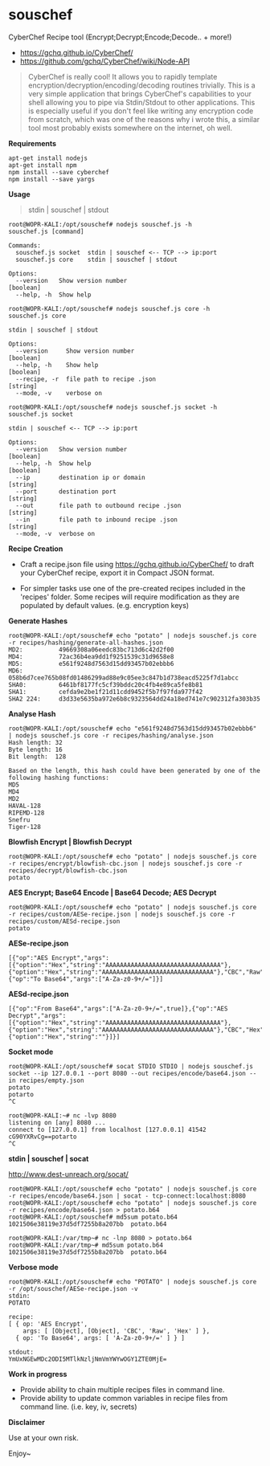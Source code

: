 # souschef
CyberChef Recipe tool (Encrypt;Decrypt;Encode;Decode.. + more!)
- https://gchq.github.io/CyberChef/
- https://github.com/gchq/CyberChef/wiki/Node-API

> CyberChef is really cool! It allows you to rapidly template encryption/decryption/encoding/decoding routines trivially. This is a very simple application that brings CyberChef's capabilities to your shell allowing you to pipe via Stdin/Stdout to other applications. This is especially useful if you don't feel like writing any encryption code from scratch, which was one of the reasons why i wrote this, a similar tool most probably exists somewhere on the internet, oh well. 


**Requirements**

```
apt-get install nodejs
apt-get install npm
npm install --save cyberchef
npm install --save yargs

```

**Usage**

> stdin | souschef | stdout

```
root@WOPR-KALI:/opt/souschef# nodejs souschef.js -h
souschef.js [command]

Commands:
  souschef.js socket  stdin | souschef <-- TCP --> ip:port
  souschef.js core    stdin | souschef | stdout

Options:
  --version   Show version number                                      [boolean]
  --help, -h  Show help  
```

```
root@WOPR-KALI:/opt/souschef# nodejs souschef.js core -h
souschef.js core

stdin | souschef | stdout

Options:
  --version     Show version number                                    [boolean]
  --help, -h    Show help                                              [boolean]
  --recipe, -r  file path to recipe .json                               [string]
  --mode, -v    verbose on

```

```
root@WOPR-KALI:/opt/souschef# nodejs souschef.js socket -h
souschef.js socket

stdin | souschef <-- TCP --> ip:port

Options:
  --version   Show version number                                      [boolean]
  --help, -h  Show help                                                [boolean]
  --ip        destination ip or domain                                  [string]
  --port      destination port                                          [string]
  --out       file path to outbound recipe .json                        [string]
  --in        file path to inbound recipe .json                         [string]
  --mode, -v  verbose on

```

**Recipe Creation**

- Craft a recipe.json file using https://gchq.github.io/CyberChef/ to draft your CyberChef recipe, export it in Compact JSON format.

- For simpler tasks use one of the pre-created recipes included in the 'recipes' folder. Some recipes will require modification as they are populated by default values. (e.g. encryption keys)


**Generate Hashes**

```
root@WOPR-KALI:/opt/souschef# echo "potato" | nodejs souschef.js core -r recipes/hashing/generate-all-hashes.json 
MD2:          49669308a06eedc83bc713d6c42d2f00
MD4:          72ac36b4ea9dd1f9251539c31d9658e8
MD5:          e561f9248d7563d15dd93457b02ebbb6
MD6:          058b6d7cee765b08fd01486299ad88e9c05ee3c847b1d738eacd5225f7d1abcc
SHA0:         6461bf8177fc5cf39bddc20c4fb4e89ca5fe8b81
SHA1:         cefda9e2be1f21d11cdd9452f5b7f97fda977f42
SHA2 224:     d3d33e5635ba972e6b8c9323564dd24a18ed741e7c902312fa303b35
```
**Analyse Hash**

```
root@WOPR-KALI:/opt/souschef# echo "e561f9248d7563d15dd93457b02ebbb6" | nodejs souschef.js core -r recipes/hashing/analyse.json
Hash length: 32
Byte length: 16
Bit length:  128

Based on the length, this hash could have been generated by one of the following hashing functions:
MD5
MD4
MD2
HAVAL-128
RIPEMD-128
Snefru
Tiger-128
```

**Blowfish Encrypt | Blowfish Decrypt**

```
root@WOPR-KALI:/opt/souschef# echo "potato" | nodejs souschef.js core -r recipes/encrypt/blowfish-cbc.json | nodejs souschef.js core -r recipes/decrypt/blowfish-cbc.json 
potato

```

**AES Encrypt; Base64 Encode | Base64 Decode; AES Decrypt**

```
root@WOPR-KALI:/opt/souschef# echo "potato" | nodejs souschef.js core -r recipes/custom/AESe-recipe.json | nodejs souschef.js core -r recipes/custom/AESd-recipe.json 
potato

```

**AESe-recipe.json**

```
[{"op":"AES Encrypt","args":[{"option":"Hex","string":"AAAAAAAAAAAAAAAAAAAAAAAAAAAAAAAA"},{"option":"Hex","string":"AAAAAAAAAAAAAAAAAAAAAAAAAAAAAAA"},"CBC","Raw","Hex"]},{"op":"To Base64","args":["A-Za-z0-9+/="]}]
```

**AESd-recipe.json**
```
[{"op":"From Base64","args":["A-Za-z0-9+/=",true]},{"op":"AES Decrypt","args":[{"option":"Hex","string":"AAAAAAAAAAAAAAAAAAAAAAAAAAAAAAAA"},{"option":"Hex","string":"AAAAAAAAAAAAAAAAAAAAAAAAAAAAAAA"},"CBC","Hex","Raw",{"option":"Hex","string":""}]}]
```

**Socket mode**
```
root@WOPR-KALI:/opt/souschef# socat STDIO STDIO | nodejs souschef.js socket --ip 127.0.0.1 --port 8080 --out recipes/encode/base64.json --in recipes/empty.json
potato
potarto
^C

root@WOPR-KALI:~# nc -lvp 8080
listening on [any] 8080 ...
connect to [127.0.0.1] from localhost [127.0.0.1] 41542
cG90YXRvCg==potarto
^C

```

**stdin | souschef | socat**

http://www.dest-unreach.org/socat/

```
root@WOPR-KALI:/opt/souschef# echo "potato" | nodejs souschef.js core -r recipes/encode/base64.json | socat - tcp-connect:localhost:8080
root@WOPR-KALI:/opt/souschef# echo "potato" | nodejs souschef.js core -r recipes/encode/base64.json > potato.b64
root@WOPR-KALI:/opt/souschef# md5sum potato.b64 
1021506e38119e37d5df7255b8a207bb  potato.b64

root@WOPR-KALI:/var/tmp~# nc -lnp 8080 > potato.b64
root@WOPR-KALI:/var/tmp~# md5sum potato.b64 
1021506e38119e37d5df7255b8a207bb  potato.b64

```

**Verbose mode**

```
root@WOPR-KALI:/opt/souschef# echo "POTATO" | nodejs souschef.js core -r /opt/souschef/AESe-recipe.json -v
stdin: 
POTATO

recipe: 
[ { op: 'AES Encrypt',
    args: [ [Object], [Object], 'CBC', 'Raw', 'Hex' ] },
  { op: 'To Base64', args: [ 'A-Za-z0-9+/=' ] } ]

stdout: 
YmUxNGEwMDc2ODI5MTlkNzljNmVmYWYwOGY1ZTE0MjE=
```

**Work in progress**

- Provide ability to chain multiple recipes files in command line. 
- Provide ability to update common variables in recipe files from command line. (i.e. key, iv, secrets)

**Disclaimer**

Use at your own risk. 

Enjoy~
